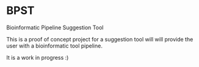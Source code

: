 BPST
====

Bioinformatic Pipeline Suggestion Tool

This is a proof of concept project for a suggestion tool will will provide the user with a bioinformatic tool pipeline.

It is a work in progress :)
